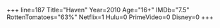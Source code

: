 +++
line=187
Title="Haven"
Year=2010
Age="16+"
IMDb="7.5"
RottenTomatoes="63%"
Netflix=1
Hulu=0
PrimeVideo=0
Disney=0
+++

